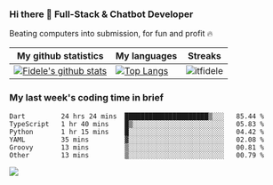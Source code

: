 ### Hi there 👋 Full-Stack & Chatbot Developer
<p>Beating computers into submission, for fun and profit 🔥</p>

|My github statistics|My languages|Streaks|
|-|-|-|
|[![Fidele's github stats](https://github-readme-stats.vercel.app/api?username=itfidele&count_private=true&show_icons=true&theme=dark&hide_title=true)](https://github.com/itfidele)|[![Top Langs](https://github-readme-stats.vercel.app/api/top-langs/?username=itfidele&show_icons=true&langs_count=10&theme=dark&layout=compact&hide_title=true)](https://github.com/itfidele)|![itfidele](https://github-readme-streak-stats.herokuapp.com/?user=itfidele&theme=dark)

### My last week's coding time in brief
<!--START_SECTION:waka-->

```text
Dart         24 hrs 24 mins  █████████████████████▒░░░   85.44 %
TypeScript   1 hr 40 mins    █▒░░░░░░░░░░░░░░░░░░░░░░░   05.83 %
Python       1 hr 15 mins    █░░░░░░░░░░░░░░░░░░░░░░░░   04.42 %
YAML         35 mins         ▓░░░░░░░░░░░░░░░░░░░░░░░░   02.08 %
Groovy       13 mins         ▒░░░░░░░░░░░░░░░░░░░░░░░░   00.81 %
Other        13 mins         ▒░░░░░░░░░░░░░░░░░░░░░░░░   00.79 %
```

<!--END_SECTION:waka-->

![](https://komarev.com/ghpvc/?username=itfidele)
